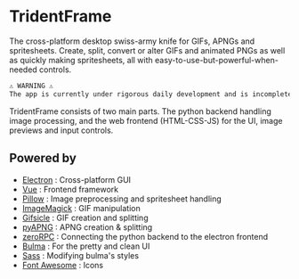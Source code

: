 # TridentFrame

The cross-platform desktop swiss-army knife for GIFs, APNGs and spritesheets. Create, split, convert or alter GIFs and animated PNGs as well as quickly making spritesheets, all with easy-to-use-but-powerful-when-needed controls.

```txt
⚠️ WARNING ⚠️
The app is currently under rigorous daily development and is incomplete. Clone it at your own risk. All feedbacks are appreciated!
```

TridentFrame consists of two main parts. The python backend handling image processing, and the web frontend (HTML-CSS-JS) for the UI, image previews and input controls.

## Powered by

* [Electron](https://electronjs.org/) : Cross-platform GUI
* [Vue](https://vuejs.org/) : Frontend framework
* [Pillow](https://python-pillow.org/) : Image preprocessing and spritesheet handling
* [ImageMagick](https://imagemagick.org/index.php) : GIF manipulation
* [Gifsicle](https://www.lcdf.org/gifsicle/) : GIF creation and splitting
* [pyAPNG](https://github.com/eight04/pyAPNG) : APNG creation & splitting
* [zeroRPC](https://www.zerorpc.io/) : Connecting the python backend to the electron frontend
* [Bulma](https://bulma.io/) : For the pretty and clean UI
* [Sass](https://sass-lang.com/) : Modifying bulma's styles
* [Font Awesome](https://fontawesome.com/) : Icons
